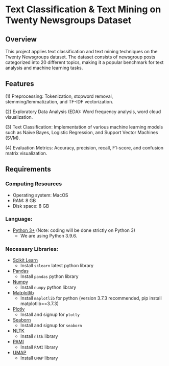 # Text Classification & Text Mining on Twenty Newsgroups Dataset

## Overview

This project applies text classification and text mining techniques on the Twenty Newsgroups dataset. The dataset consists of newsgroup posts categorized into 20 different topics, making it a popular benchmark for text analysis and machine learning tasks.

## Features

(1) Preprocessing: Tokenization, stopword removal, stemming/lemmatization, and TF-IDF vectorization.

(2) Exploratory Data Analysis (EDA): Word frequency analysis, word cloud visualization.

(3) Text Classification: Implementation of various machine learning models such as Naïve Bayes, Logistic Regression, and Support Vector Machines (SVM).

(4) Evaluation Metrics: Accuracy, precision, recall, F1-score, and confusion matrix visualization.

## Requirements

### Computing Resources
- Operating system: MacOS
- RAM: 8 GB
- Disk space: 8 GB

### Language:
- [Python 3+](https://www.python.org/download/releases/3.0/) (Note: coding will be done strictly on Python 3)
    - We are using Python 3.9.6.
    
### Necessary Libraries:
- [Scikit Learn](http://scikit-learn.org/stable/index.html)
    - Install `sklearn` latest python library
- [Pandas](http://pandas.pydata.org/)
    - Install `pandas` python library
- [Numpy](http://www.numpy.org/)
    - Install `numpy` python library
- [Matplotlib](https://matplotlib.org/)
    - Install `maplotlib` for python (version 3.7.3 recommended, pip install matplotlib==3.7.3)
- [Plotly](https://plot.ly/)
    - Install and signup for `plotly`
- [Seaborn](https://seaborn.pydata.org/)
    - Install and signup for `seaborn`
- [NLTK](http://www.nltk.org/)
    - Install `nltk` library
- [PAMI](https://github.com/UdayLab/PAMI?tab=readme-ov-file)
    - Install `PAMI` library
- [UMAP](https://umap-learn.readthedocs.io/en/latest/)
    - Install `UMAP` library

